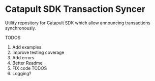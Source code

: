 # Catapult SDK Transaction Syncer
Utility repository for Catapult SDK which allow announcing transactions synchronously.


TODOS:
1. Add examples
2. Improve testing coverage
3. Add errors 
4. Better Readme
5. FIX code TODOS
6. Logging?